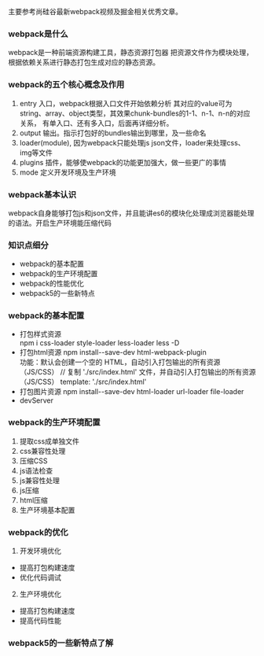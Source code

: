 主要参考尚硅谷最新webpack视频及掘金相关优秀文章。

### webpack是什么
webpack是一种前端资源构建工具，静态资源打包器
把资源文件作为模块处理，根据依赖关系进行静态打包生成对应的静态资源。

### webpack的五个核心概念及作用
1. entry 入口，webpack根据入口文件开始依赖分析
其对应的value可为 string、array、object类型，其效果chunk-bundles的1-1、n-1、n-n的对应关系，
有单入口、还有多入口，后面再详细分析。
2. output 输出。指示打包好的bundles输出到哪里，及一些命名
3. loader(module), 因为webpack只能处理js json文件，loader来处理css、img等文件
4. plugins 插件，能够使webpack的功能更加强大，做一些更广的事情
5. mode 定义开发环境及生产环境

### webpack基本认识
webpack自身能够打包js和json文件，并且能讲es6的模块化处理成浏览器能处理的语法。开启生产环境能压缩代码

### 知识点细分
- webpack的基本配置
- webpack的生产环境配置
- webpack的性能优化
- webpack5的一些新特点

### webpack的基本配置
- 打包样式资源   
npm i css-loader style-loader less-loader less -D 
- 打包html资源
npm install--save-dev html-webpack-plugin  
功能：默认会创建一个空的 HTML，自动引入打包输出的所有资源（JS/CSS） 
// 复制 './src/index.html' 文件，并自动引入打包输出的所有资源（JS/CSS）
template: './src/index.html' 
- 打包图片资源
npm install--save-dev html-loader url-loader file-loader 
- devServer

### webpack的生产环境配置
1. 提取css成单独文件
2. css兼容性处理
3. 压缩CSS 
4. js语法检查
5. js兼容性处理 
6. js压缩
7. html压缩
8. 生产环境基本配置

### webpack的优化
1. 开发环境优化
- 提高打包构建速度
- 优化代码调试
2. 生产环境优化
- 提高打包构建速度
- 提高代码性能

### webpack5的一些新特点了解
